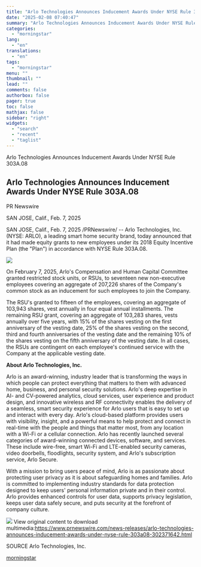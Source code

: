 ```yaml
---
title: "Arlo Technologies Announces Inducement Awards Under NYSE Rule 303A.08"
date: "2025-02-08 07:40:47"
summary: "Arlo Technologies Announces Inducement Awards Under NYSE Rule 303A.08 Arlo Technologies Announces Inducement Awards Under NYSE Rule 303A.08 PR Newswire SAN JOSE, Calif., Feb. 7, 2025 SAN JOSE, Calif., Feb. 7, 2025 /PRNewswire/ -- Arlo Technologies, Inc. (NYSE: ARLO), a leading smart home security brand, today announced that it had..."
categories:
  - "morningstar"
lang:
  - "en"
translations:
  - "en"
tags:
  - "morningstar"
menu: ""
thumbnail: ""
lead: ""
comments: false
authorbox: false
pager: true
toc: false
mathjax: false
sidebar: "right"
widgets:
  - "search"
  - "recent"
  - "taglist"
---
```


Arlo Technologies Announces Inducement Awards Under NYSE Rule 303A.08

Arlo Technologies Announces Inducement Awards Under NYSE Rule 303A.08
---------------------------------------------------------------------

PR Newswire

SAN JOSE, Calif., Feb. 7, 2025


SAN JOSE, Calif., Feb. 7, 2025 /PRNewswire/ -- Arlo Technologies, Inc. (NYSE: ARLO), a leading smart home security brand, today announced that it had made equity grants to new employees under its 2018 Equity Incentive Plan (the "Plan") in accordance with NYSE Rule 303A.08.

[![](https://mma.prnewswire.com/media/774564/Arlo_Logo.jpg)](https://mma.prnewswire.com/media/774564/Arlo_Logo.html)

On February 7, 2025, Arlo's Compensation and Human Capital Committee granted restricted stock units, or RSUs, to seventeen new non-executive employees covering an aggregate of 207,226 shares of the Company's common stock as an inducement for such employees to join the Company.

The RSU's granted to fifteen of the employees, covering an aggregate of 103,943 shares, vest annually in four equal annual installments. The remaining RSU grant, covering an aggregate of 103,283 shares, vests annually over five years, with 15% of the shares vesting on the first anniversary of the vesting date, 25% of the shares vesting on the second, third and fourth anniversaries of the vesting date and the remaining 10% of the shares vesting on the fifth anniversary of the vesting date. In all cases, the RSUs are contingent on each employee's continued service with the Company at the applicable vesting date.

**About Arlo Technologies, Inc.**

Arlo is an award-winning, industry leader that is transforming the ways in which people can protect everything that matters to them with advanced home, business, and personal security solutions. Arlo's deep expertise in AI- and CV-powered analytics, cloud services, user experience and product design, and innovative wireless and RF connectivity enables the delivery of a seamless, smart security experience for Arlo users that is easy to set up and interact with every day. Arlo's cloud-based platform provides users with visibility, insight, and a powerful means to help protect and connect in real-time with the people and things that matter most, from any location with a Wi-Fi or a cellular connection. Arlo has recently launched several categories of award-winning connected devices, software, and services. These include wire-free, smart Wi-Fi and LTE-enabled security cameras, video doorbells, floodlights, security system, and Arlo's subscription service, Arlo Secure.

With a mission to bring users peace of mind, Arlo is as passionate about protecting user privacy as it is about safeguarding homes and families. Arlo is committed to implementing industry standards for data protection designed to keep users' personal information private and in their control. Arlo provides enhanced controls for user data, supports privacy legislation, keeps user data safely secure, and puts security at the forefront of company culture.

 ![](https://c212.net/c/img/favicon.png?sn=LA14929&sd=2025-02-07) View original content to download multimedia:<https://www.prnewswire.com/news-releases/arlo-technologies-announces-inducement-awards-under-nyse-rule-303a08-302371642.html>

SOURCE Arlo Technologies, Inc.

[morningstar](https://www.morningstar.com/news/pr-newswire/20250207la14929/arlo-technologies-announces-inducement-awards-under-nyse-rule-303a08)
